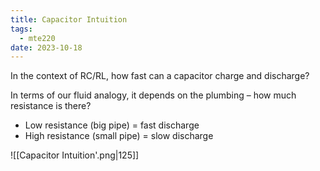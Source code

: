 ```yaml
---
title: Capacitor Intuition
tags:
  - mte220
date: 2023-10-18
---
```

In the context of RC/RL, how fast can a capacitor charge and discharge?

In terms of our fluid analogy, it depends on the plumbing – how much resistance is there?

- Low resistance (big pipe) = fast discharge
- High resistance (small pipe) = slow discharge

![[Capacitor Intuition'.png|125]]
